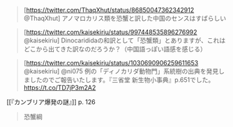 
> [https://twitter.com/ThaqXhut/status/86850047362342912 @ThaqXhut]
> アノマロカリス類を恐蟹と訳した中国のセンスはすばらしい

> [https://twitter.com/kaisekiriu/status/997448535896276992 @kaisekiriu]
> Dinocarididaの和訳として「恐蟹類」とありますが、これはどこから出てきた訳なのだろうか？（中国語っぽい語感を感じる）

> [https://twitter.com/kaisekiriu/status/1030690906259611653 @kaisekiriu]
> @ni075 例の「ディノカリダ動物門」系統樹の出典を発見しましたのでご報告いたします。『三省堂 新生物小事典』p.651でした。
>https://t.co/TD7jP3m2A2

[[『カンブリア爆発の謎』]] p. 126
> 恐蟹綱